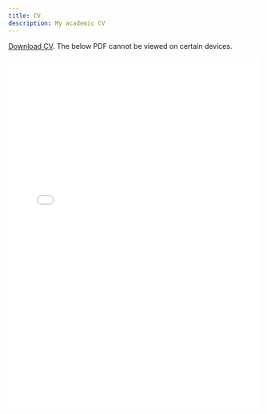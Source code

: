 ```yaml
---
title: CV
description: My academic CV
---
```


<a href="CV.pdf" download>Download CV</a>. The below PDF cannot be viewed on certain devices.
<p align="center">
    <iframe src="CV.pdf#toolbar=0&navpanes=0&scrollbar=0#zoom=50" width="100%" height="700px" frameborder="0" webkitallowfullscreen mozallowfullscreen allowfullscreen><p>This browser does not support PDFs. Please download the PDF to view it: <a href="../CV.pdf">Download PDF</a>.</p>
</iframe>
</p>
